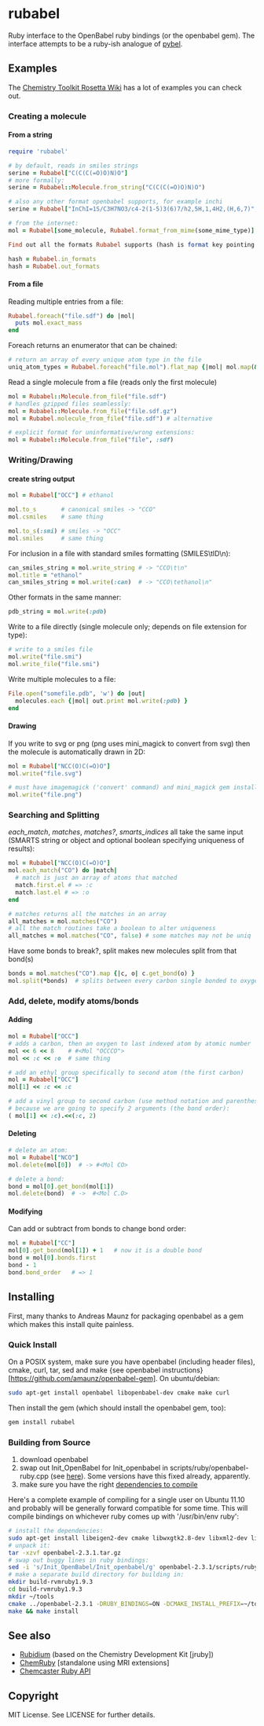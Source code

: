 # rubabel

Ruby interface to the OpenBabel ruby bindings (or the openbabel gem).  The
interface attempts to be a ruby-ish analogue of
[pybel](http://openbabel.org/docs/current/UseTheLibrary/Python_PybelAPI.html).

## Examples

The [Chemistry Toolkit Rosetta Wiki](http://ctr.wikia.com/wiki/Chemistry_Toolkit_Rosetta_Wiki) has a lot of examples you can check out.

### Creating a molecule

#### From a string

```ruby
require 'rubabel'

# by default, reads in smiles strings
serine = Rubabel["C(C(C(=O)O)N)O"]
# more formally:
serine = Rubabel::Molecule.from_string("C(C(C(=O)O)N)O")

# also any other format openbabel supports, for example inchi
serine = Rubabel["InChI=1S/C3H7NO3/c4-2(1-5)3(6)7/h2,5H,1,4H2,(H,6,7)", :inchi]

# from the internet:
mol = Rubabel[some_molecule, Rubabel.format_from_mime(some_mime_type)]

Find out all the formats Rubabel supports (hash is format key pointing to the description):

hash = Rubabel.in_formats
hash = Rubabel.out_formats
```

#### From a file

Reading multiple entries from a file:
    
```ruby
Rubabel.foreach("file.sdf") do |mol|
  puts mol.exact_mass
end
```

Foreach returns an enumerator that can be chained:

```ruby
# return an array of every unique atom type in the file
uniq_atom_types = Rubabel.foreach("file.mol").flat_map {|mol| mol.map(&:type) }.uniq
```

Read a single molecule from a file (reads only the first molecule)

```ruby
mol = Rubabel::Molecule.from_file("file.sdf")
# handles gzipped files seamlessly:
mol = Rubabel::Molecule.from_file("file.sdf.gz") 
mol = Rubabel.molecule_from_file("file.sdf") # alternative

# explicit format for uninformative/wrong extensions:
mol = Rubabel::Molecule.from_file("file", :sdf)
```

### Writing/Drawing

#### create string output

```ruby
mol = Rubabel["OCC"] # ethanol

mol.to_s       # canonical smiles -> "CCO"
mol.csmiles    # same thing

mol.to_s(:smi) # smiles -> "OCC"
mol.smiles     # same thing
```

For inclusion in a file with standard smiles formatting (SMILES\tID\n):

```ruby
can_smiles_string = mol.write_string # -> "CCO\t\n"
mol.title = "ethanol"
can_smiles_string = mol.write(:can)  # -> "CCO\tethanol\n"
```

Other formats in the same manner:

```ruby
pdb_string = mol.write(:pdb)
```

Write to a file directly (single molecule only; depends on file extension for type):

```ruby
# write to a smiles file
mol.write("file.smi")
mol.write_file("file.smi")
```

Write multiple molecules to a file:

```ruby
File.open("somefile.pdb", 'w') do |out|
  molecules.each {|mol| out.print mol.write(:pdb) }
end
```

#### Drawing

If you write to svg or png (png uses mini_magick to convert from svg) then the
molecule is automatically drawn in 2D:

```ruby
mol = Rubabel["NCC(O)C(=O)O"]
mol.write("file.svg")

# must have imagemagick ('convert' command) and mini_magick gem installed
mol.write("file.png") 
```

### Searching and Splitting

*each_match*, *matches*, *matches?*, *smarts_indices* all take the same input (SMARTS
string or object and optional boolean specifying uniqueness of results):

```ruby
mol = Rubabel["NCC(O)C(=O)O"]
mol.each_match("CO") do |match|
  # match is just an array of atoms that matched
  match.first.el # => :c
  match.last.el # => :o
end

# matches returns all the matches in an array
all_matches = mol.matches("CO")
# all the match routines take a boolean to alter uniqueness
all_matches = mol.matches("CO", false) # some matches may not be uniq
```

Have some bonds to break?, split makes new molecules split from that bond(s)

```ruby
bonds = mol.matches("CO").map {|c, o| c.get_bond(o) }
mol.split(*bonds)  # splits between every carbon single bonded to oxygen
```

### Add, delete, modify atoms/bonds

#### Adding

```ruby
mol = Rubabel["OCC"]
# adds a carbon, then an oxygen to last indexed atom by atomic number
mol << 6 << 8    # #<Mol "OCCCO">
mol << :c << :o  # same thing

# add an ethyl group specifically to second atom (the first carbon)
mol = Rubabel["OCC"]
mol[1] << :c << :c

# add a vinyl group to second carbon (use method notation and parenthesis 
# because we are going to specify 2 arguments (the bond order):
( mol[1] << :c).<<(:c, 2)
```

#### Deleting

```ruby
# delete an atom:
mol = Rubabel["NCO"]
mol.delete(mol[0])  # -> #<Mol CO>

# delete a bond:
bond = mol[0].get_bond(mol[1])
mol.delete(bond)  # ->  #<Mol C.O>
```

#### Modifying

Can add or subtract from bonds to change bond order:

```ruby
mol = Rubabel["CC"]
mol[0].get_bond(mol[1]) + 1   # now it is a double bond
bond = mol[0].bonds.first
bond - 1 
bond.bond_order   # => 1
```

## Installing

First, many thanks to Andreas Maunz for packaging openbabel as a gem which makes this install quite painless.

### Quick Install

On a POSIX system, make sure you have openbabel (including header files), cmake, curl, tar, sed and make {see openbabel instructions}[https://github.com/amaunz/openbabel-gem].  On ubuntu/debian:

```bash
sudo apt-get install openbabel libopenbabel-dev cmake make curl
```

Then install the gem (which should install the openbabel gem, too):

```bash
gem install rubabel
```

### Building from Source

1. download openbabel 
2. swap out Init_OpenBabel for Init_openbabel in scripts/ruby/openbabel-ruby.cpp (see [here](http://forums.openbabel.org/Ruby-Open-Babel-in-2-1-1-td957640.html)).  Some versions have this fixed already, apparently.
3. make sure you have the right [dependencies to compile](http://openbabel.org/docs/2.3.1/Installation/install.html#compiling-open-babel)

Here's a complete example of compiling for a single user on Ubuntu 11.10 and probably will be generally forward compatible for some time.  This will compile bindings on whichever ruby comes up with '/usr/bin/env ruby':

```bash
# install the dependencies:
sudo apt-get install libeigen2-dev cmake libwxgtk2.8-dev libxml2-dev libcairo2-dev
# unpack it:
tar -xzvf openbabel-2.3.1.tar.gz
# swap out buggy lines in ruby bindings:
sed -i 's/Init_OpenBabel/Init_openbabel/g' openbabel-2.3.1/scripts/ruby/openbabel-ruby.cpp
# make a separate build directory for building in:
mkdir build-rvmruby1.9.3
cd build-rvmruby1.9.3
mkdir ~/tools
cmake ../openbabel-2.3.1 -DRUBY_BINDINGS=ON -DCMAKE_INSTALL_PREFIX=~/tools/openbabel-rvmruby1.9.3
make && make install
```
## See also

* [Rubidium](http://rbtk.rubyforge.org/) (based on the Chemistry Development Kit [jruby])
* [ChemRuby](https://github.com/ank/chemruby) [standalone using MRI extensions]
* [Chemcaster Ruby API](https://github.com/metamolecular/chemcaster-ruby)

## Copyright

MIT License.  See LICENSE for further details.
